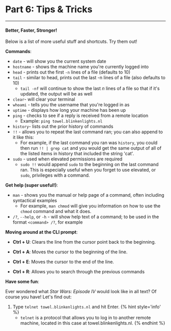 # Part 6: Tips & Tricks

---

#### Better, Faster, Stronger!

Below is a list of more useful stuff and shortcuts. Try them out!

**Commands**:

* `date` - will show you the current system date
* `hostname` - shows the machine name you're currently logged into
* `head` - prints out the first `-n` lines of a file \(defaults to 10\)
* `tail` - similar to head, prints out the last -n lines of a file \(also defaults to 10\)
  * `tail -nf` will continue to show the last _n_ lines of a file so that if it's updated, the output will be as well
* `clear`- will clear your terminal
* `whoami` - tells you the username that you're logged in as
* `uptime` - displays how long your machine has been up
* `ping` - checks to see if a reply is received from a remote location
  * Example: `ping towel.blinkenlights.nl`
* `history`- lists out the prior history of commands
* `!!` - allows you to repeat the last command ran; you can also append to it like this:
  * For example, if the last command you ran was `history`, you could then run `!! | grep cat` and you would get the same output of all of the listed items in history that included the string 'cat'.
* `sudo` - used when elevated permissions are required
  * `sudo !!` would append `sudo` to the beginning on the last command ran. This is especially useful when you forget to use elevated, or `sudo`, privileges with a command.

**Get help \(super useful!\)**:

* `man` - shows you the manual or help page of a command, often including syntactical examples
  * For example, `man chmod` will give you information on how to use the `chmod` command and what it does.
* `/?`, `--help`, or `-h` - will show help text of a command; to be used in the format `<command> /?`, for example

**Moving around at the CLI prompt**:

* **Ctrl + U**: Clears the line from the cursor point back to the beginning.

* **Ctrl + A**: Moves the cursor to the beginning of the line.

* **Ctrl + E**: Moves the cursor to the end of the line.

* **Ctrl + R**: Allows you to search through the previous commands

**Have some fun**:

Ever wondered what _Star Wars: Episode IV_ would look like in all text? Of course you have! Let's find out:

1. Type `telnet towel.blinkenlights.nl` and hit Enter.
    {% hint style='info' %}
   * `telnet` is a protocol that allows you to log in to another remote machine, located in this case at towel.blinkenlights.nl.
   {% endhint %}



